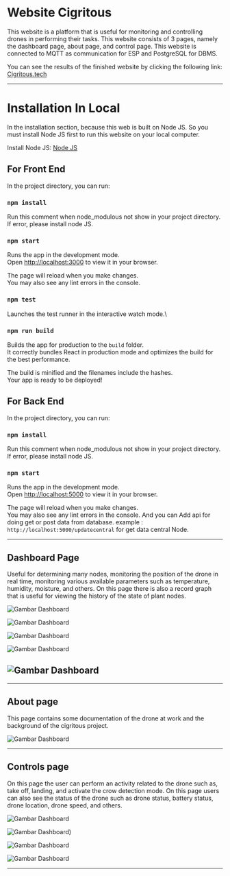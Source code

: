 # Website Cigritous

This website is a platform that is useful for monitoring and controlling drones in performing their tasks. This website consists of 3 pages, namely the dashboard page, about page, and control page. This website is connected to MQTT as communication for ESP and PostgreSQL for DBMS.

You can see the results of the finished website by clicking the following link: [Cigritous.tech](https://www.cigritous.tech/)

---

# Installation In Local

In the installation section, because this web is built on Node JS. So you must install Node JS first to run this website on your local computer.

Install Node JS: [Node JS](https://nodejs.org/en/download)

## For Front End

In the project directory, you can run:

### `npm install`

Run this comment when node_modulous not show in your project directory.\
If error, please install node JS.

### `npm start`

Runs the app in the development mode.\
Open [http://localhost:3000](http://localhost:3000) to view it in your browser.

The page will reload when you make changes.\
You may also see any lint errors in the console.

### `npm test`

Launches the test runner in the interactive watch mode.\

### `npm run build`

Builds the app for production to the `build` folder.\
It correctly bundles React in production mode and optimizes the build for the best performance.

The build is minified and the filenames include the hashes.\
Your app is ready to be deployed!

## For Back End

In the project directory, you can run:

### `npm install`

Run this comment when node_modulous not show in your project directory.\
If error, please install node JS.

### `npm start`

Runs the app in the development mode.\
Open [http://localhost:5000](http://localhost:5000) to view it in your browser.

The page will reload when you make changes.\
You may also see any lint errors in the console.
And you can Add api for doing get or post data from database.
example : `http://localhost:5000/updatecentral` for get data central Node.

---

## Dashboard Page

Useful for determining many nodes, monitoring the position of the drone in real time, monitoring various available parameters such as temperature, humidity, moisture, and others. On this page there is also a record graph that is useful for viewing the history of the state of plant nodes.

![Gambar Dashboard](https://cdn.discordapp.com/attachments/1048974551440179331/1091361691545129101/image.png)

![Gambar Dashboard](https://cdn.discordapp.com/attachments/1048974551440179331/1091361618899775649/image.png)

![Gambar Dashboard](https://cdn.discordapp.com/attachments/1048974551440179331/1091348467907051570/image.png)

![Gambar Dashboard](https://cdn.discordapp.com/attachments/1048974551440179331/1091349327412203560/image.png)

## ![Gambar Dashboard](https://cdn.discordapp.com/attachments/1048974551440179331/1091355107066646649/image.png)

---

## About page

This page contains some documentation of the drone at work and the background of the cigritous project.

![Gambar Dashboard](https://cdn.discordapp.com/attachments/1048974551440179331/1091340569759981648/image.png)

---

## Controls page

On this page the user can perform an activity related to the drone such as, take off, landing, and activate the crow detection mode. On this page users can also see the status of the drone such as drone status, battery status, drone location, drone speed, and others.

![Gambar Dashboard](https://cdn.discordapp.com/attachments/1048974551440179331/1091361881085722654/image.png)

![Gambar Dashboard](https://cdn.discordapp.com/attachments/1048974551440179331/1091361984332705863/image.png))

![Gambar Dashboard](https://cdn.discordapp.com/attachments/1048974551440179331/1091344335678750821/image.png)

![Gambar Dashboard](https://cdn.discordapp.com/attachments/1048974551440179331/1091344447054282843/image.png)

---
